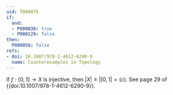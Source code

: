 ```yaml
---
uid: T000075
if:
  and:
  - P000038: true
  - P000129: false
then:
  P000058: false
refs:
- doi: 10.1007/978-1-4612-6290-9
  name: Counterexamples in Topology
---
```


If $f:[0,1] \rightarrow X$ is injective, then $|X| \geq |[0,1| = \mathfrak(c)$.
See page 29 of {{doi:10.1007/978-1-4612-6290-9}}.

